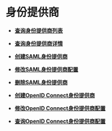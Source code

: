 # 身份提供商<a name="iam_13_0201"></a>

-   **[查询身份提供商列表](查询身份提供商列表.md)**  

-   **[查询身份提供商详情](查询身份提供商详情.md)**  

-   **[创建SAML身份提供商](创建SAML身份提供商.md)**  

-   **[修改SAML身份提供商配置](修改SAML身份提供商配置.md)**  

-   **[删除SAML身份提供商](删除SAML身份提供商.md)**  

-   **[创建OpenID Connect身份提供商](创建OpenID-Connect身份提供商.md)**  

-   **[修改OpenID Connect身份提供商配置](修改OpenID-Connect身份提供商配置.md)**  

-   **[查询OpenID Connect身份提供商配置](查询OpenID-Connect身份提供商配置.md)**  


